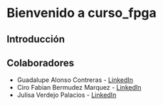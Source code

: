# Bienvenido a curso_fpga



## Introducción



## Colaboradores

- Guadalupe Alonso Contreras - [LinkedIn](https://www.linkedin.com/in/guadalupe-alonso-b099811ab/)
- Ciro Fabian Bermudez Marquez - [LinkedIn](https://www.linkedin.com/in/ciro-fabian-bermudez-marquez-a93096227/)
- Julisa Verdejo Palacios - [LinkedIn](https://www.linkedin.com/in/julisa-verdejo-palacios-18291b229/)



